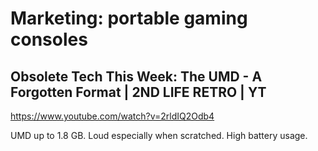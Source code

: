 # Marketing: portable gaming consoles

## Obsolete Tech This Week: The UMD - A Forgotten Format | 2ND LIFE RETRO | YT

https://www.youtube.com/watch?v=2rldIQ2Odb4

UMD up to 1.8 GB. Loud  especially when scratched. High battery usage.